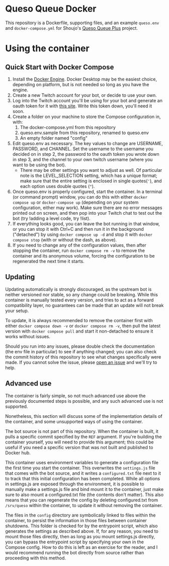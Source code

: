 # Queso Queue Docker

This repository is a Dockerfile, supporting files, and an example `queso.env`
and `docker-compose.yml` for Shoujo's [Queso Queue Plus][qqpgithub] project.

[qqpgithub]: https://github.com/ToransuShoujo/quesoqueue_plus

# Using the container

## Quick Start with Docker Compose

1. Install the [Docker Engine](https://docs.docker.com/engine/install/). Docker
   Desktop may be the easiest choice, depending on platform, but is not needed
   so long as you have the engine.
2. Create a new Twitch account for your bot, or decide to use your own.
3. Log into the Twitch account you'll be using for your bot and generate an
   oauth token for it with [this site](https://twitchapps.com/tmi/). Write this
   token down, you'll need it soon.
4. Create a folder on your machine to store the Compose configuration in, with:
   1. The docker-compose.yml from this repository
   2. queso.env.sample from this repository, renamed to queso.env
   3. An empty folder named "config"
5. Edit queso.env as necessary. The key values to change are USERNAME, PASSWORD,
   and CHANNEL. Set the username to the username you decided on in step 2, the
   password to the oauth token you wrote down in step 3, and the channel to your
   own twitch username (where you want to be using the bot).
   - There may be other settings you want to adjust as well. Of particular note
     is the LEVEL_SELECTION setting, which has a unique format; make sure that
     the entire setting is enclosed in single quotes(`'`), and each option uses
     double quotes (`"`).
6. Once queso.env is properly configured, start the container. In a terminal (or
   command prompt) window, you can do this with either `docker compose up` or
   `docker-compose up` (depending on your system configuration, either may work).
   Make sure there are no error messages printed out on screen, and then pop into
   your Twitch chat to test out the bot (try !adding a level code, try !list).
7. If everything looks good, you can leave the bot running in that window, or
   you can stop it with Ctrl+C and then run it in the background ("detached") by
   using `docker compose up -d` and stop it with `docker compose stop` (with or 
   without the dash, as above).
8. If you need to change any of the configuration values, then after stopping
   the container, run `docker compose rm -v` to remove the container and its
   anonymous volume, forcing the configuration to be regenerated the next time
   it starts.

## Updating

Updating automatically is strongly discouraged, as the upstream bot is neither
versioned nor stable, so any change could be breaking. While this container is
manually tested every version, and tries to act as a forward compatibility layer,
no guarantees can be made that an update will not break your setup.

To update, it is always recommended to remove the container first with either
`docker compose down -v` or `docker compose rm -v`, then pull the latest version
with `docker compose pull` and start it non-detached to ensure it works without
issues.

Should you run into any issues, please double check the documentation (the env
file in particular) to see if anything changed; you can also check the commit
history of this repository to see what changes specifically were made. If you
cannot solve the issue, please [open an issue][issue] and we'll try to help.

[issue]: https://github.com/demize/quesoqueue_docker/issues/new

## Advanced use

The container is fairly simple, so not much advanced use above the previously
documented steps is possible, and any such advanced use is not supported.

Nonetheless, this section will discuss some of the implementation details of the
container, and some unsupported ways of using the container.

The bot source is not part of this repository. When the container is built, it
pulls a specific commit specified by the `REF` argument. If you're building the
container yourself, you will need to provide this argument; this could be useful
if you need a specific version that was not built and published to Docker hub.

This container uses environment variables to generate a configuration file the
first time you start the container. This overwrites the `settings.js` file that
comes with the bot source, and it writes a `configured.txt` file next to it to
track that this initial configuration has been completed. While all options in
settings.js are exposed through the environment, it is possible to manually make
a settings.js file and bind mount it to the container, just make sure to also
mount a configured.txt file (the contents don't matter). This also means that
you can regenerate the config by deleting configured.txt from `/srv/queso` within
the container, to update it without removing the container.

The files in the `config` directory are symbolically linked to files within the
container, to persist the information in those files between container shutdowns.
This folder is checked for by the entrypoint script, which also generates the
settings as described above. If, for any reason, you need to mount those files
directly, then as long as you mount settings.js directly, you can bypass the
entrypoint script by specifying your own in the Compose config. How to do this
is left as an exercise for the reader, and I would recommend running the bot
directly from source rather than proceeding with this method.